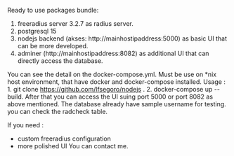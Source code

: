 Ready to use packages bundle:
1. freeradius server 3.2.7 as radius server.
2. postgresql 15
3. nodejs backend (akses: http://mainhostipaddress:5000) as basic UI that can be more developed.
4. adminer (http://mainhostipaddress:8082) as additional UI that can directly access the database.

You can see the detail on the docker-compose.yml.
Must be use on *nix host environment, that have docker and docker-compose installed.
Usage : 
     1. git clone https://github.com/lfsegoro/nodejs \.
     2. docker-compose up --build.
After that you can access the UI suing port 5000 or port 8082 as above mentioned.
The database already have sample username for testing. you can check the radcheck table.

If you need :
- custom freeradius configuration
- more polished UI
You can contact me.
